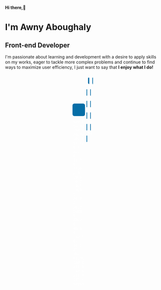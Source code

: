 <strong>Hi there,👋</strong>

<h1>I'm Awny Aboughaly</h1>
<h2>Front-end Developer</h2>

<p>I'm passionate about learning and development with a desire to apply skills on my works, eager to tackle more complex problems and continue to find ways to maximize user efficiency, I just want to say that <strong>I enjoy what I do!</strong></p>

<div style="display: flex; flex-wrap:wrap; align-items: center; justify-content: center;"><a href="https://www.facebook.com/AWNYABOUGHALY" target="_blank" rel="noopener noreferrer" style="text-decoration:none;border:0;width:37px;height:37px;padding:2px;margin:5px;color:#ffffff;border-radius:15%;background-color:#066ea7;"><svg class="niftybutton-facebook" style="display:block;fill:currentColor" data-donate="true" data-tag="fac" data-name="Facebook" viewBox="0 0 512 512" preserveAspectRatio="xMidYMid meet"><title>Facebook social icon</title>

    <path d="M211.9 197.4h-36.7v59.9h36.7V433.1h70.5V256.5h49.2l5.2-59.1h-54.4c0 0 0-22.1 0-33.7 0-13.9 2.8-19.5 16.3-19.5 10.9 0 38.2 0 38.2 0V82.9c0 0-40.2 0-48.8 0 -52.5 0-76.1 23.1-76.1 67.3C211.9 188.8 211.9 197.4 211.9 197.4z"></path>

</svg></a><a href="https://twitter.com/AWNYABOUGHALY" target="_blank" rel="noopener noreferrer" style="text-decoration:none;border:0;width:37px;height:37px;padding:2px;margin:5px;color:#ffffff;border-radius:15%;background-color:#066ea7;"><svg class="niftybutton-twitterx" style="display:block;fill:currentColor" data-donate="true" data-tag="twix" data-name="TwitterX" viewBox="0 0 512 512" preserveAspectRatio="xMidYMid meet"><title>Twitter X social icon</title>
<path d="M 304.757 216.824 L 495.394 0 L 450.238 0 L 284.636 188.227 L 152.475 0 L 0 0 L 199.902 284.656 L 0 512 L 45.16 512 L 219.923 313.186 L 359.525 512 L 512 512 M 61.456 33.322 L 130.835 33.322 L 450.203 480.317 L 380.811 480.317 "></path>
</svg></a><a href="https://www.instagram.com/awnyaboughaly/" target="_blank" rel="noopener noreferrer" style="text-decoration:none;border:0;width:37px;height:37px;padding:2px;margin:5px;color:#ffffff;border-radius:15%;background-color:#066ea7;"><svg class="niftybutton-instagram" style="display:block;fill:currentColor" data-donate="true" data-tag="ins" data-name="Instagram" viewBox="0 0 512 512" preserveAspectRatio="xMidYMid meet"><title>Instagram social icon</title>
<path d="M256 109.3c47.8 0 53.4 0.2 72.3 1 17.4 0.8 26.9 3.7 33.2 6.2 8.4 3.2 14.3 7.1 20.6 13.4 6.3 6.3 10.1 12.2 13.4 20.6 2.5 6.3 5.4 15.8 6.2 33.2 0.9 18.9 1 24.5 1 72.3s-0.2 53.4-1 72.3c-0.8 17.4-3.7 26.9-6.2 33.2 -3.2 8.4-7.1 14.3-13.4 20.6 -6.3 6.3-12.2 10.1-20.6 13.4 -6.3 2.5-15.8 5.4-33.2 6.2 -18.9 0.9-24.5 1-72.3 1s-53.4-0.2-72.3-1c-17.4-0.8-26.9-3.7-33.2-6.2 -8.4-3.2-14.3-7.1-20.6-13.4 -6.3-6.3-10.1-12.2-13.4-20.6 -2.5-6.3-5.4-15.8-6.2-33.2 -0.9-18.9-1-24.5-1-72.3s0.2-53.4 1-72.3c0.8-17.4 3.7-26.9 6.2-33.2 3.2-8.4 7.1-14.3 13.4-20.6 6.3-6.3 12.2-10.1 20.6-13.4 6.3-2.5 15.8-5.4 33.2-6.2C202.6 109.5 208.2 109.3 256 109.3M256 77.1c-48.6 0-54.7 0.2-73.8 1.1 -19 0.9-32.1 3.9-43.4 8.3 -11.8 4.6-21.7 10.7-31.7 20.6 -9.9 9.9-16.1 19.9-20.6 31.7 -4.4 11.4-7.4 24.4-8.3 43.4 -0.9 19.1-1.1 25.2-1.1 73.8 0 48.6 0.2 54.7 1.1 73.8 0.9 19 3.9 32.1 8.3 43.4 4.6 11.8 10.7 21.7 20.6 31.7 9.9 9.9 19.9 16.1 31.7 20.6 11.4 4.4 24.4 7.4 43.4 8.3 19.1 0.9 25.2 1.1 73.8 1.1s54.7-0.2 73.8-1.1c19-0.9 32.1-3.9 43.4-8.3 11.8-4.6 21.7-10.7 31.7-20.6 9.9-9.9 16.1-19.9 20.6-31.7 4.4-11.4 7.4-24.4 8.3-43.4 0.9-19.1 1.1-25.2 1.1-73.8s-0.2-54.7-1.1-73.8c-0.9-19-3.9-32.1-8.3-43.4 -4.6-11.8-10.7-21.7-20.6-31.7 -9.9-9.9-19.9-16.1-31.7-20.6 -11.4-4.4-24.4-7.4-43.4-8.3C310.7 77.3 304.6 77.1 256 77.1L256 77.1z"></path>
<path d="M256 164.1c-50.7 0-91.9 41.1-91.9 91.9s41.1 91.9 91.9 91.9 91.9-41.1 91.9-91.9S306.7 164.1 256 164.1zM256 315.6c-32.9 0-59.6-26.7-59.6-59.6s26.7-59.6 59.6-59.6 59.6 26.7 59.6 59.6S288.9 315.6 256 315.6z"></path>
<circle cx="351.5" cy="160.5" r="21.5"></circle>
</svg></a><a href="https://wa.me/00201203246658" target="_blank" rel="noopener noreferrer" style="text-decoration:none;border:0;width:37px;height:37px;padding:2px;margin:5px;color:#ffffff;border-radius:15%;background-color:#066ea7;"><svg class="niftybutton-whatsapp" style="display:block;fill:currentColor" data-donate="true" data-tag="wha" data-name="WhatsApp" viewBox="0 0 512 512" preserveAspectRatio="xMidYMid meet"><title>WhatsApp social icon</title>
<path d="M 469.257812 250.492188 C 469.257812 365.242188 375.507812 458.269531 259.839844 458.269531 C 223.132812 458.269531 188.652344 448.878906 158.636719 432.4375 L 42.703125 469.257812 L 80.492188 357.746094 C 61.4375 326.449219 50.460938 289.703125 50.460938 250.476562 C 50.476562 135.726562 144.199219 42.703125 259.867188 42.703125 C 375.523438 42.730469 469.257812 135.742188 469.257812 250.492188 Z M 259.824219 75.832031 C 162.753906 75.832031 83.789062 154.199219 83.789062 250.535156 C 83.789062 288.757812 96.253906 324.140625 117.324219 352.933594 L 95.347656 417.792969 L 162.976562 396.304688 C 190.792969 414.550781 224.078125 425.179688 259.824219 425.179688 C 356.898438 425.179688 435.886719 346.828125 435.886719 250.492188 C 435.917969 154.199219 356.910156 75.832031 259.824219 75.832031 Z M 365.589844 298.355469 C 364.285156 296.253906 360.863281 294.972656 355.742188 292.414062 C 350.636719 289.855469 325.367188 277.546875 320.679688 275.875 C 315.949219 274.164062 312.527344 273.304688 309.105469 278.40625 C 305.726562 283.511719 295.878906 294.972656 292.859375 298.394531 C 289.867188 301.804688 286.878906 302.234375 281.746094 299.71875 C 276.613281 297.128906 260.0625 291.789062 240.449219 274.445312 C 225.191406 260.925781 214.882812 244.273438 211.90625 239.167969 C 208.890625 234.078125 211.601562 231.324219 214.148438 228.792969 C 216.441406 226.5 219.28125 222.839844 221.851562 219.851562 C 224.425781 216.886719 225.273438 214.785156 226.984375 211.378906 C 228.667969 207.972656 227.820312 205.007812 226.554688 202.433594 C 225.273438 199.875 215.023438 174.839844 210.726562 164.644531 C 206.457031 154.460938 202.183594 156.144531 199.179688 156.144531 C 196.191406 156.144531 192.769531 155.726562 189.347656 155.726562 C 185.925781 155.726562 180.363281 156.964844 175.675781 162.070312 C 170.988281 167.175781 157.71875 179.484375 157.71875 204.550781 C 157.71875 229.640625 176.089844 253.832031 178.664062 257.222656 C 181.25 260.605469 214.1875 313.722656 266.363281 334.113281 C 318.5625 354.492188 318.5625 347.691406 327.964844 346.828125 C 337.398438 345.964844 358.34375 334.519531 362.601562 322.640625 C 366.882812 310.707031 366.882812 300.480469 365.589844 298.355469 Z M 365.589844 298.355469"></path>
</svg></a><a href="https://www.linkedin.com/in/awnyaboughaly/" target="_blank" rel="noopener noreferrer" style="text-decoration:none;border:0;width:37px;height:37px;padding:2px;margin:5px;color:#ffffff;border-radius:15%;background-color:#066ea7;"><svg class="niftybutton-linkedin" style="display:block;fill:currentColor" data-donate="true" data-tag="lin" data-name="LinkedIn" viewBox="0 0 512 512" preserveAspectRatio="xMidYMid meet"><title>LinkedIn social icon</title>
<path d="M186.4 142.4c0 19-15.3 34.5-34.2 34.5 -18.9 0-34.2-15.4-34.2-34.5 0-19 15.3-34.5 34.2-34.5C171.1 107.9 186.4 123.4 186.4 142.4zM181.4 201.3h-57.8V388.1h57.8V201.3zM273.8 201.3h-55.4V388.1h55.4c0 0 0-69.3 0-98 0-26.3 12.1-41.9 35.2-41.9 21.3 0 31.5 15 31.5 41.9 0 26.9 0 98 0 98h57.5c0 0 0-68.2 0-118.3 0-50-28.3-74.2-68-74.2 -39.6 0-56.3 30.9-56.3 30.9v-25.2H273.8z"></path>
</svg></a><a href="mailto:awnyaboughaly@gmail.com" target="_blank" rel="noopener noreferrer" style="text-decoration:none;border:0;width:37px;height:37px;padding:2px;margin:5px;color:#ffffff;border-radius:15%;background-color:#066ea7;"><svg class="niftybutton-email" style="display:block;fill:currentColor" data-donate="true" data-tag="ema" data-name="Email" viewBox="0 0 512 512" preserveAspectRatio="xMidYMid meet"><title>Email icon</title>
<path d="M101.3 141.6v228.9h0.3 308.4 0.8V141.6H101.3zM375.7 167.8l-119.7 91.5 -119.6-91.5H375.7zM127.6 194.1l64.1 49.1 -64.1 64.1V194.1zM127.8 344.2l84.9-84.9 43.2 33.1 43-32.9 84.7 84.7L127.8 344.2 127.8 344.2zM384.4 307.8l-64.4-64.4 64.4-49.3V307.8z"></path>
</svg></a></div>

<!--
**AWNY-ABOUGHALY/AWNY-ABOUGHALY** is a ✨ _special_ ✨ repository because its `README.md` (this file) appears on your GitHub profile.

Here are some ideas to get you started:

- 🔭 I’m currently working on ...
- 🌱 I’m currently learning ...
- 👯 I’m looking to collaborate on ...
- 🤔 I’m looking for help with ...
- 💬 Ask me about ...
- 📫 How to reach me: ...
- 😄 Pronouns: ...
- ⚡ Fun fact: ...
  -->
